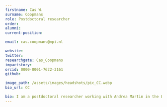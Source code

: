 ```yaml
---
firstname: Cas W.
surname: Coopmans
role: Postdoctoral researcher
order:
alumni: 
current-position: 

email: cas.coopmans@mpi.nl

website:
twitter:
researchgate: Cas_Coopmans
impactstory:
orcid: 0000-0001-7622-3161
github:

image_path: /assets/images/headshots/pic_CC.webp
bio_url: CC

bio: I am a postdoctoral researcher working with Andrea Martin in the Language and Computation in Neural Systems group at the DCCN. I have a bachelor’s degree in Psychology from Utrecht University, a master’s degree in Cognitive Neuroscience from Radboud University Nijmegen, and I did my PhD at the Max Planck Institute for Psycholinguistics (supervised by Peter Hagoort, Andrea Martin and Helen de Hoop). My primary research interest lies at the intersection of theoretical linguistics, psycholinguistics, and cognitive neuroscience – specifically that part of the intersection that deals with our knowledge and representation of syntax. In my research, I use both behavioral and neuroscientific methods (EEG, MEG) in order to study how we infer hierarchically structured (syntactic) representations from linearly structured, word-by-word language input. My ultimate aim is to use the results of these psycholinguistic experiments to inform theoretical debates about the nature of syntactic representations, thereby helping to bridge the divide between linguistics and psycholinguistics.
---
```

